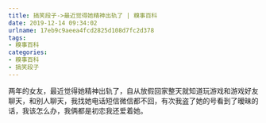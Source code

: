 ```yaml
---
title: 搞笑段子->最近觉得她精神出轨了 | 糗事百科
date: 2019-12-14 09:34:02
urlname: 17eb9c9aeea4fcd2825d108d7fc2d378
tags: 
- 糗事百科
categories:
- 糗事百科
- 搞笑段子
---
```

两年的女友，最近觉得她精神出轨了，自从放假回家整天就知道玩游戏和游戏好友聊天，和别人聊天，我找她电话短信微信都不回，有次我盗了她的号看到了暧昧的话，我该怎么办，我俩都是初恋我还爱着她。


